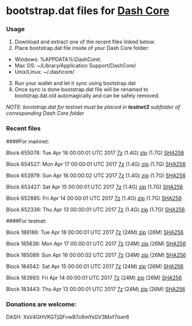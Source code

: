 # bootstrap.dat files for [Dash Core](https://www.dash.org)

### Usage

1. Download and extract one of the recent files linked below.
2. Place bootstrap.dat file inside of your Dash Core folder:
 - Windows: %APPDATA%\DashCore\
 - Mac OS: ~/Library/Application Support/DashCore/
 - Unix/Linux: ~/.dashcore/
3. Run your wallet and let it sync using bootstrap.dat
4. Once sync is done bootstrap.dat file will be renamed to bootstrap.dat.old automagically and can be safely removed.

_NOTE: bootstrap.dat for testnet must be placed in **testnet3** subfolder of corresponding Dash Core folder_

### Recent files

####For mainnet:

Block 655078: Tue Apr 18 00:00:01 UTC 2017 [7z](https://transfer.sh/J2HI/bootstrap.dat.20170418.7z) (1.4G) [zip](https://transfer.sh/hdodz/bootstrap.dat.20170418.zip) (1.7G) [SHA256](https://transfer.sh/dGI19/sha256.txt)

Block 654527: Mon Apr 17 00:00:01 UTC 2017 [7z](https://transfer.sh/IUPEl/bootstrap.dat.20170417.7z) (1.4G) [zip](https://transfer.sh/DxAwt/bootstrap.dat.20170417.zip) (1.7G) [SHA256](https://transfer.sh/LUrlS/sha256.txt)

Block 653979: Sun Apr 16 00:00:02 UTC 2017 [7z](https://transfer.sh/4r6HS/bootstrap.dat.20170416.7z) (1.4G) [zip](https://transfer.sh/222LO/bootstrap.dat.20170416.zip) (1.7G) [SHA256](https://transfer.sh/DxtIA/sha256.txt)

Block 653427: Sat Apr 15 00:00:01 UTC 2017 [7z](https://transfer.sh/3xazI/bootstrap.dat.20170415.7z) (1.4G) [zip](https://transfer.sh/TqyXJ/bootstrap.dat.20170415.zip) (1.7G) [SHA256](https://transfer.sh/oFDmu/sha256.txt)

Block 652885: Fri Apr 14 00:00:01 UTC 2017 [7z](https://transfer.sh/fth7O/bootstrap.dat.20170414.7z) (1.4G) [zip](https://transfer.sh/Gjmm7/bootstrap.dat.20170414.zip) (1.7G) [SHA256](https://transfer.sh/4M3zc/sha256.txt)

Block 652336: Thu Apr 13 00:00:01 UTC 2017 [7z](https://transfer.sh/11aZb6/bootstrap.dat.20170413.7z) (1.4G) [zip](https://transfer.sh/KV6ja/bootstrap.dat.20170413.zip) (1.7G) [SHA256](https://transfer.sh/O6gXs/sha256.txt)

####For testnet:

Block 186186: Tue Apr 18 00:00:01 UTC 2017 [7z](https://transfer.sh/YIVwA/bootstrap.dat.20170418.7z) (24M) [zip](https://transfer.sh/Kxx3z/bootstrap.dat.20170418.zip) (26M) [SHA256](https://transfer.sh/9kJcX/sha256.txt)

Block 185636: Mon Apr 17 00:00:01 UTC 2017 [7z](https://transfer.sh/haxpK/bootstrap.dat.20170417.7z) (24M) [zip](https://transfer.sh/nKsTj/bootstrap.dat.20170417.zip) (26M) [SHA256](https://transfer.sh/K0IRA/sha256.txt)

Block 185089: Sun Apr 16 00:00:02 UTC 2017 [7z](https://transfer.sh/o0Wib/bootstrap.dat.20170416.7z) (24M) [zip](https://transfer.sh/12WwI9/bootstrap.dat.20170416.zip) (26M) [SHA256](https://transfer.sh/F021c/sha256.txt)

Block 184542: Sat Apr 15 00:00:01 UTC 2017 [7z](https://transfer.sh/5GVqx/bootstrap.dat.20170415.7z) (24M) [zip](https://transfer.sh/rQbfL/bootstrap.dat.20170415.zip) (26M) [SHA256](https://transfer.sh/cuzz4/sha256.txt)

Block 183993: Fri Apr 14 00:00:01 UTC 2017 [7z](https://transfer.sh/itp4U/bootstrap.dat.20170414.7z) (24M) [zip](https://transfer.sh/U1fXP/bootstrap.dat.20170414.zip) (26M) [SHA256](https://transfer.sh/12mNDx/sha256.txt)

Block 183443: Thu Apr 13 00:00:01 UTC 2017 [7z](https://transfer.sh/XnKCd/bootstrap.dat.20170413.7z) (24M) [zip](https://transfer.sh/75w7b/bootstrap.dat.20170413.zip) (26M) [SHA256](https://transfer.sh/N37Ak/sha256.txt)

### Donations are welcome:

DASH: XsV4GHVKGTjQFvwB7c6mYsGV3Mxf7iser6
